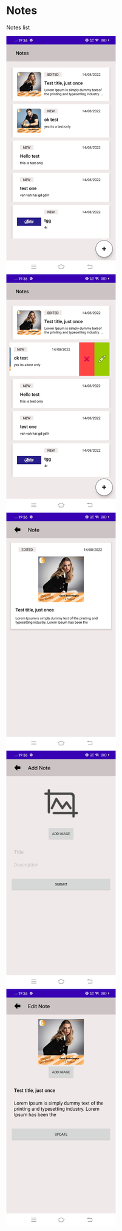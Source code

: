 # Notes
Notes list

<p float="left">
  <img src="https://github.com/Ashish680/Notes/blob/master/note_list.jpg" width="288" />
  <img src="https://github.com/Ashish680/Notes/blob/master/note_list_edit_delete.jpg" width="288" /> 
  <img src="https://github.com/Ashish680/Notes/blob/master/note_view.jpg" width="288" />
   <img src="https://github.com/Ashish680/Notes/blob/master/add_note.jpg" width="288" />
  <img src="https://github.com/Ashish680/Notes/blob/master/edit_note.jpg" width="288" />
</p>
